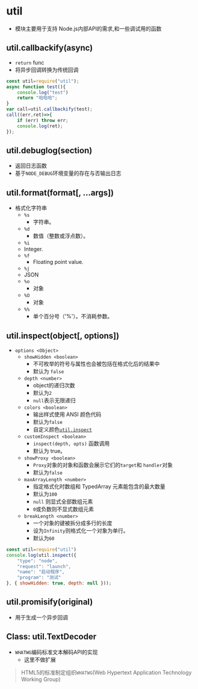 # util
-  模块主要用于支持 Node.js内部API的需求,和一些调试用的函数

## util.callbackify(async)
- `return` func 
- 将异步回调转换为传统回调
```js
const util=require("util");
async function test(){
    console.log("test")
    return "哈哈哈";
}
var call=util.callbackify(test);
call((err,ret)=>{
    if (err) throw err;
    console.log(ret);
});

```

## util.debuglog(section)
- 返回日志函数
-  基于`NODE_DEBUG`环境变量的存在与否输出日志

## util.format(format[, ...args])
- 格式化字符串
    - `%s`
        - 字符串。
    - `%d` 
        - 数值（整数或浮点数）。
    - `%i`
    - Integer.
    - `%f`
        - Floating point value.
    - `%j`
    - JSON
    - `%o`
        - 对象
    - `%O`
        - 对象
    - `%%`
        - 单个百分号（'%'）。不消耗参数。

## util.inspect(object[, options])
- `options <Object>`
    - `showHidden <boolean>`
        - 不可枚举的符号与属性也会被包括在格式化后的结果中
        - 默认为 `false`
    -  `depth <number>`
        - object的递归次数
        - 默认为`2`
        - `null`表示无限递归
    -  `colors <boolean>`
        - 输出样式使用 ANSI 颜色代码
        - 默认为`false`
        - 自定义颜色[`util.inspect`](http://nodejs.cn/api/util.html#util_customizing_util_inspect_colors)
    -  `customInspect <boolean>`
        - `inspect(depth, opts)` 函数调用
        - 默认为 true。
    -  `showProxy <boolean>` 
        - `Proxy`对象的对象和函数会展示它们的`target`和 `handler`对象
        - 默认为`false`
    -  `maxArrayLength <number>`
        - 指定格式化时数组和 TypedArray 元素能包含的最大数量
        - 默认为`100`
        - `null` 则显式全部数组元素
        - `0`或负数则不显式数组元素
    -  `breakLength <number>` 
        - 一个对象的键被拆分成多行的长度
        - 设为`Infinity`则格式化一个对象为单行。
        - 默认为`60`
```js
const util=require("util")
console.log(util.inspect({
    "type": "node",
    "request": "launch",
    "name": "启动程序",
    "program": "测试"
}, { showHidden: true, depth: null }));

```

## util.promisify(original)
- 用于生成一个异步回调

## Class: util.TextDecoder
- `WHATWG`编码标准文本解码API的实现
    - 这里不做扩展
> HTML5的标准制定组织`WHATWG`(Web Hypertext Application Technology Working Group)